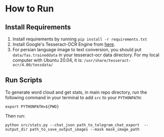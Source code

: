 # How to Run

## Install Requirements
1. Install requirements by running `pip install -r requirements.txt`
2. Install Google's Tesseract-OCR Engine from [here](https://tesseract-ocr.github.io/tessdoc/Installation.html).
3. For persian language image to text conversion, you should put `data/fas.traineddata` in your tesseract-ocr data directory. For my local computer with Ubuntu 20.04, it is: `/usr/share/tesseract-ocr/4.00/tessdata/`

## Run Scripts
To generate word cloud and get stats, in main repo directory, run the following command in your terminal to add `src` to your `PYTHONPATH`:
```
export PYTHONPATH=${PWD}
```

Then run:
```
python src/stats.py --chat_json path_to_telegram_chat_export  --output_dir path_to_save_output_images --mask mask_image_path
```